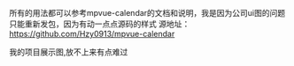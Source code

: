 所有的用法都可以参考mpvue-calendar的文档和说明，我是因为公司ui图的问题只能重新发包，因为有动一点点源码的样式
源地址：https://github.com/Hzy0913/mpvue-calendar


我的项目展示图,放不上来有点难过

